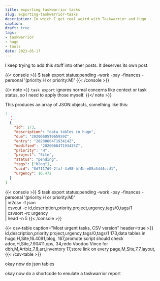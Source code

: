 ```yaml
---
title: exporting taskwarrior tasks
slug: exporting-taskwarrior-tasks
description: In which I get real weird with Taskwarrior and Hugo
caption:
draft: true
tags:
- taskwarrior
- hugo
- tools
date: 2021-05-17
---
```

I keep trying to add this stuff into other posts.
It deserves its own post.

{{< console >}}
$ task export status:pending -work -pay -finances -personal '(priority:H or priority:M)'
{{< /console >}}

{{< note >}}
`task export` ignores normal concerns like context or task status, so I need to apply those myself.
{{</ note >}}

This produces an array of JSON objects, something like this:

``` json
[
  ⋮
  {
    "id": 173,
    "description": "data tables in hugo",
    "due": "20200605T065959Z",
    "entry": "20200604T193414Z",
    "modified": "20200604T193435Z",
    "priority": "H",
    "project": "Site",
    "status": "pending",
    "tags": ["blog"],
    "uuid": "8d7117d9-2faf-4a98-bf4b-e88a3d44ccd1",
    "urgency": 16.472
  }
]
```

{{< console >}}
$ task export status:pending -work -pay -finances -personal '(priority:H or priority:M)' \
  | in2csv -f json \
  | csvcut -c id,description,priority,project,urgency,tags/0,tags/1 \
  | csvsort -rc urgency \
  | head -n 5
{{< /console >}}

{{< csv-table caption="Most urgent tasks, CSV version" header=true >}}
id,description,priority,project,urgency,tags/0,tags/1
173,data tables in hugo,H,Site,16.4091,blog,
167,promote script should check adoc,H,Site,7.90411,ops,
34,redo Voodoo Vince for dbh,M,Artbiz,7.8,art,inventory
17,store link on every page,M,Site,7.7,layout,
{{< /csv-table >}}

okay now do json tables

okay now do a shortcode to emulate a taskwarrior report